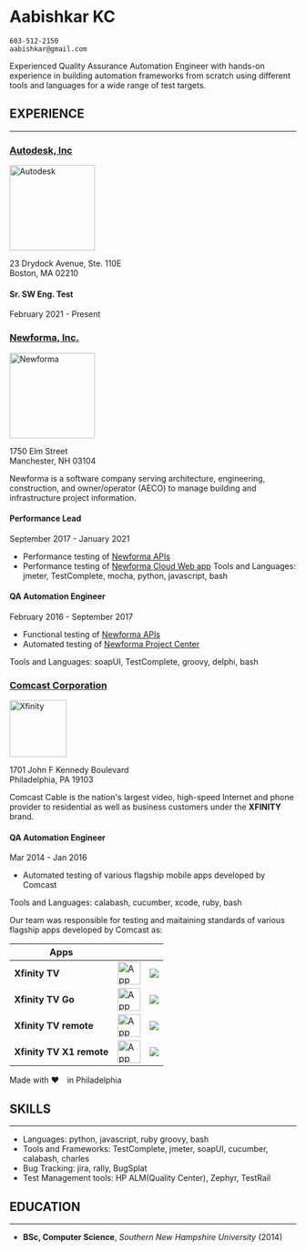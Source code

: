 # Aabishkar KC

    603-512-2150
    aabishkar@gmail.com

Experienced Quality Assurance Automation Engineer with hands-on experience in
building automation frameworks from scratch using different tools and languages
for a wide range of test targets.

## EXPERIENCE

---

### [Autodesk, Inc](https://www.autodesk.com/)

<img src="https://damassets.autodesk.net/content/dam/autodesk/logos/autodesk-logo-blk.svg" alt="Autodesk" width="150" />

23 Drydock Avenue, Ste. 110E <br />Boston, MA 02210

#### Sr. SW Eng. Test

February 2021 - Present

### [Newforma, Inc.](https://www.newforma.com/)

<img src="https://3dn8bl2ovm9n3qkm9z6sccmm-wpengine.netdna-ssl.com/wp-content/uploads/2018/02/logo.svg" alt="Newforma" width="150" />

1750 Elm Street<br />Manchester, NH 03104

Newforma is a software company serving architecture, engineering, construction,
and owner/operator (AECO) to manage building and infrastructure project information.

#### Performance Lead

September 2017 - January 2021

* Performance testing of [Newforma APIs](https://developer.newforma.cloud/)
* Performance testing of [Newforma Cloud Web app](https://newforma.cloud/)
Tools and Languages: jmeter, TestComplete, mocha, python, javascript, bash

#### QA Automation Engineer

February 2016 - September 2017

* Functional testing of [Newforma APIs](https://developer.newforma.cloud/)
* Automated testing of [Newforma Project Center](https://www.newforma.com/products/project-center/)

Tools and Languages: soapUI, TestComplete, groovy, delphi, bash

### [Comcast Corporation](https://www.xfinity.com/)

<img src="https://polaris.xfinity.com/images/svgs/xfinity_logo.svg" alt="Xfinity" width="100" />

1701 John F Kennedy Boulevard<br />Philadelphia, PA 19103

Comcast Cable is the nation's largest video, high-speed Internet and phone
provider to residential as well as business customers under the __XFINITY__ brand.

#### QA Automation Engineer

Mar 2014 - Jan 2016

* Automated testing of various flagship mobile apps developed by Comcast

Tools and Languages: calabash, cucumber, xcode, ruby, bash

Our team was responsible for testing and maitaining standards of various
flagship apps developed by Comcast as:

| Apps                     |                                                                                                                                                                                                     |                                                                                                                                                                        |
|--------------------------|-----------------------------------------------------------------------------------------------------------------------------------------------------------------------------------------------------|------------------------------------------------------------------------------------------------------------------------------------------------------------------------|
| __Xfinity TV__           | <a href="https://apps.apple.com/us/app/xfinity-tv/id731629156"><img src="https://www.apple.com/v/app-store/a/images/overview/icon_appstore__ev0z770zyxoy_small.png" alt="App Store" width="40"></a> | <a href="https://play.google.com/store/apps/details?id=com.xfinity.cloudtvr"><img src="https://www.gstatic.com/android/market_images/web/play_prism_hlock_1x.png"></a> |
| __Xfinity TV Go__        | <a href="https://apps.apple.com/us/app/xfinity-tv/id552293383"><img src="https://www.apple.com/v/app-store/a/images/overview/icon_appstore__ev0z770zyxoy_small.png" alt="App Store" width="40"></a> | <a href="https://play.google.com/store/apps/details?id=com.xfinity.playnow"><img src="https://www.gstatic.com/android/market_images/web/play_prism_hlock_1x.png"></a>  |
| __Xfinity TV remote__    | <a href="https://apps.apple.com/us/app/xfinity-tv/id401629893"><img src="https://www.apple.com/v/app-store/a/images/overview/icon_appstore__ev0z770zyxoy_small.png" alt="App Store" width="40"></a> | <a href="https://play.google.com/store/apps/details?id=com.xfinity.tv"><img src="https://www.gstatic.com/android/market_images/web/play_prism_hlock_1x.png"></a>       |
| __Xfinity TV X1 remote__ | <a href="https://apps.apple.com/us/app/xfinity-tv/id527726789"><img src="https://www.apple.com/v/app-store/a/images/overview/icon_appstore__ev0z770zyxoy_small.png" alt="App Store" width="40"></a> | <a href="https://play.google.com/store/apps/details?id=com.xfinity.remote"><img src="https://www.gstatic.com/android/market_images/web/play_prism_hlock_1x.png"></a>   |

Made with ❤️ in Philadelphia

## SKILLS

---

* Languages: python, javascript, ruby groovy, bash
* Tools and Frameworks: TestComplete, jmeter, soapUI, cucumber, calabash, charles
* Bug Tracking: jira, rally, BugSplat
* Test Management tools: HP ALM(Quality Center), Zephyr, TestRail

## EDUCATION

---

* __BSc, Computer Science__, _Southern New Hampshire University_ (2014)
